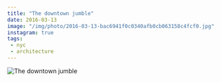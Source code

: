 ```yaml
---
title: "The downtown jumble"
date: 2016-03-13
image: "/img/photo/2016-03-13-bac6941f0c0340afb0cb063158c4fcf0.jpg"
instagram: true
tags:
 - nyc
 - architecture
---
```


![The downtown jumble](/img/photo/2016-03-13-bac6941f0c0340afb0cb063158c4fcf0.jpg)
